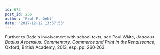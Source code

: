 ```yaml
---
id: 673
post_id: 256
author: "Paul F. Gehl"
date: "2017-12-12 13:37:53"
---
```

Further to Bade's involvement with school texts, see Paul White, *Jodocus Badius Ascensius. Commentary, Commerce and Print in the Renaissance*, Oxford, British Academy, 2013, esp. pp. 260-263.
